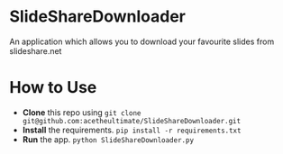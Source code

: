 # SlideShareDownloader
An application which allows you to download your favourite slides from slideshare.net

# How to Use

  - **Clone** this repo using ``git clone git@github.com:acetheultimate/SlideShareDownloader.git``
  - **Install** the requirements. ``pip install -r requirements.txt``
  - **Run** the app. ``python SlideShareDownloader.py``